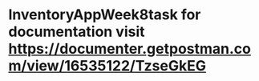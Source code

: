 # InventoryAppWeek8task for documentation visit https://documenter.getpostman.com/view/16535122/TzseGkEG 
